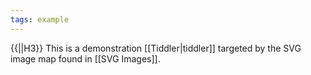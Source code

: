 ```yaml
---
tags: example
---
```

{{||H3}}
This is a demonstration [[Tiddler|tiddler]] targeted by the SVG image map found in [[SVG Images]].